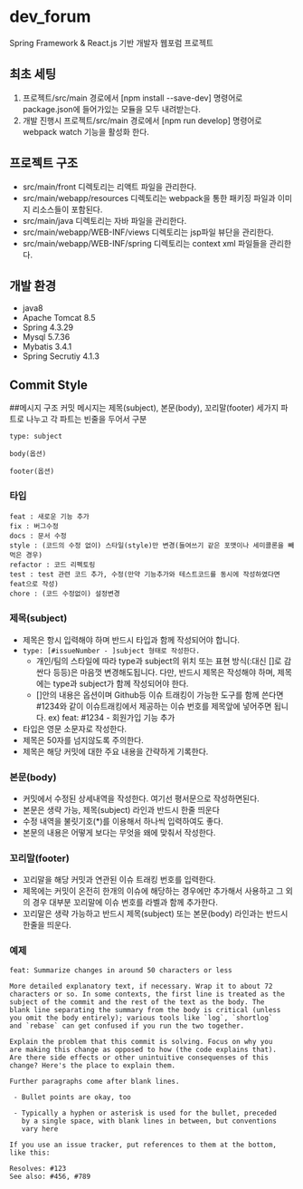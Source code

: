 # dev_forum
 Spring Framework & React.js 기반 개발자 웹포럼 프로젝트
 
## 최초 세팅
1. 프로젝트/src/main 경로에서 [npm install --save-dev] 명령어로 package.json에 들어가있는 모듈을 모두 내려받는다.
2. 개발 진행시 프로젝트/src/main 경로에서 [npm run develop] 명령어로 webpack watch 기능을 활성화 한다.

## 프로젝트 구조
- src/main/front 디렉토리는 리액트 파일을 관리한다.
- src/main/webapp/resources 디렉토리는 webpack을 통한 패키징 파일과 이미지 리소스들이 포함된다.
- src/main/java 디렉토리는 자바 파일을 관리한다.
- src/main/webapp/WEB-INF/views 디렉토리는 jsp파일 뷰단을 관리한다.
- src/main/webapp/WEB-INF/spring 디렉토리는 context xml 파일들을 관리한다.
 
## 개발 환경
- java8
- Apache Tomcat 8.5
- Spring 4.3.29
- Mysql 5.7.36
- Mybatis 3.4.1
- Spring Secrutiy 4.1.3

## Commit Style

##메시지 구조
커밋 메시지는 제목(subject), 본문(body), 꼬리말(footer) 세가지 파트로 나누고 각 파트는 빈줄을 두어서 구분

```
type: subject

body(옵션)

footer(옵션)
```

### 타입

```
feat : 새로운 기능 추가
fix : 버그수정
docs : 문서 수정
style : (코드의 수정 없이) 스타일(style)만 변경(들여쓰기 같은 포맷이나 세미콜론을 빼먹은 경우)
refactor : 코드 리펙토링
test : test 관련 코드 추가, 수정(만약 기능추가와 테스트코드를 동시에 작성하였다면 feat으로 작성)
chore : (코드 수정없이) 설정변경
```

### 제목(subject)
- 제목은 항시 입력해야 하며 반드시 타입과 함께 작성되어야 합니다.
- ``type: [#issueNumber - ]subject 형태로 작성한다.``
    - 개인/팀의 스타일에 따라 type과 subject의 위치 또는 표현 방식(:대신 []로 감싼다 등등)은 마음껏 변경해도됩니다. 다만, 반드시 제목은 작성해야 하며, 제목에는 type과 subject가 함께 작성되어야 한다.
    - []안의 내용은 옵션이며 Github등 이슈 트래킹이 가능한 도구를 함께 쓴다면 #1234와 같이 이슈트래킹에서 제공하는 이슈 번호를 제목앞에 넣어주면 됩니다. ex) feat: #1234 - 회원가입 기능 추가
- 타입은 영문 소문자로 작성한다.
- 제목은 50자를 넘지않도록 주의한다.
- 제목은 해당 커밋에 대한 주요 내용을 간략하게 기록한다.
    

### 본문(body)
- 커밋에서 수정된 상세내역을 작성한다. 여기선 평서문으로 작성하면된다.
- 본문은 생략 가능, 제목(subject) 라인과 반드시 한줄 띄운다
- 수정 내역을 불릿기호(*)를 이용해서 하나씩 입력하여도 좋다.
- 본문의 내용은 어떻게 보다는 무엇을 왜에 맞춰서 작성한다.


### 꼬리말(footer)
- 꼬리말을 해당 커밋과 연관된 이슈 트래킹 번호를 입력한다.
- 제목에는 커밋이 온전히 한개의 이슈에 해당하는 경우에만 추가해서 사용하고 그 외의 경우 대부분 꼬리말에 이슈 번호를 라벨과 함께 추가한다.
- 꼬리말은 생략 가능하고 반드시 제목(subject) 또는 본문(body) 라인과는 반드시 한줄을 띄운다.

### 예제

```
feat: Summarize changes in around 50 characters or less

More detailed explanatory text, if necessary. Wrap it to about 72
characters or so. In some contexts, the first line is treated as the
subject of the commit and the rest of the text as the body. The
blank line separating the summary from the body is critical (unless
you omit the body entirely); various tools like `log`, `shortlog`
and `rebase` can get confused if you run the two together.

Explain the problem that this commit is solving. Focus on why you
are making this change as opposed to how (the code explains that).
Are there side effects or other unintuitive consequenses of this
change? Here's the place to explain them.

Further paragraphs come after blank lines.

 - Bullet points are okay, too

 - Typically a hyphen or asterisk is used for the bullet, preceded
   by a single space, with blank lines in between, but conventions
   vary here

If you use an issue tracker, put references to them at the bottom,
like this:

Resolves: #123
See also: #456, #789
```
